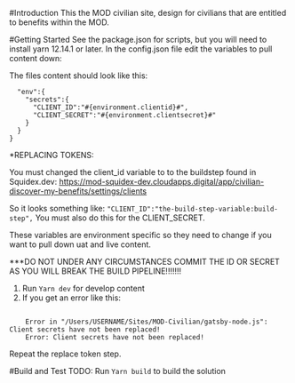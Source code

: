 #Introduction
This the MOD civilian site, design for civilians that are entitled to benefits within the MOD.


#Getting Started
See the package.json for scripts, but you will need to install yarn 12.14.1 or later.
In the config.json file edit the variables to pull content down:

The files content should look like this:

``` {
  "env":{
    "secrets":{
      "CLIENT_ID":"#{environment.clientid}#",
      "CLIENT_SECRET":"#{environment.clientsecret}#"
    }
  }
}
```

*REPLACING TOKENS:

You must changed the client_id variable to to the buildstep found in Squidex.dev: https://mod-squidex-dev.cloudapps.digital/app/civilian-discover-my-benefits/settings/clients

So it looks something like:  `"CLIENT_ID":"the-build-step-variable:build-step",`
You must also do this for the CLIENT_SECRET.

These variables are environment specific so they need to change if you want to pull down uat and live content.

***DO NOT UNDER ANY CIRCUMSTANCES COMMIT THE ID OR SECRET AS YOU WILL BREAK THE BUILD PIPELINE!!!!!!!

1.	Run `Yarn dev` for develop content
2.	If you get an error like this:
``` ERROR

    Error in "/Users/USERNAME/Sites/MOD-Civilian/gatsby-node.js": Client secrets have not been replaced!
    Error: Client secrets have not been replaced!
```
Repeat the replace token step.

#Build and Test
TODO: Run `Yarn build` to build the solution

